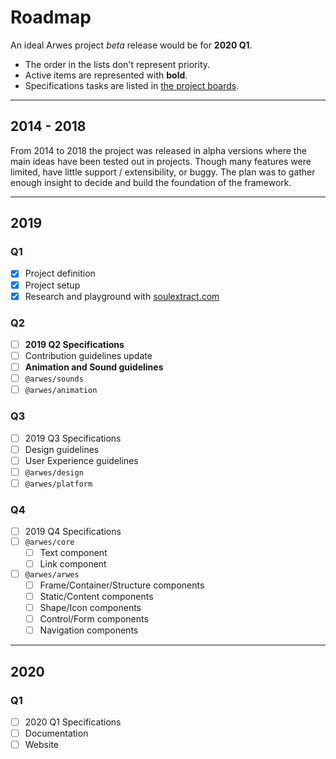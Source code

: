 # Roadmap

An ideal Arwes project _beta_ release would be for **2020 Q1**.

- The order in the lists don't represent priority.
- Active items are represented with **bold**.
- Specifications tasks are listed in [the project boards](https://github.com/arwes/arwes/projects).

----

## 2014 - 2018

From 2014 to 2018 the project was released in alpha versions where the main
ideas have been tested out in projects. Though many features were limited, have
little support / extensibility, or buggy. The plan was to gather enough insight
to decide and build the foundation of the framework.

----

## 2019

### Q1

- [x] Project definition
- [x] Project setup
- [x] Research and playground with [soulextract.com](https://github.com/soulextract/soulextract.com)

### Q2

- [ ] **2019 Q2 Specifications**
- [ ] Contribution guidelines update
- [ ] **Animation and Sound guidelines**
- [ ] `@arwes/sounds`
- [ ] `@arwes/animation`

### Q3

- [ ] 2019 Q3 Specifications
- [ ] Design guidelines
- [ ] User Experience guidelines
- [ ] `@arwes/design`
- [ ] `@arwes/platform`

### Q4

- [ ] 2019 Q4 Specifications
- [ ] `@arwes/core`
    - [ ] Text component
    - [ ] Link component
- [ ] `@arwes/arwes`
    - [ ] Frame/Container/Structure components
    - [ ] Static/Content components
    - [ ] Shape/Icon components
    - [ ] Control/Form components
    - [ ] Navigation components

----

## 2020

### Q1

- [ ] 2020 Q1 Specifications
- [ ] Documentation
- [ ] Website
